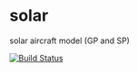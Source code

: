 # solar
solar aircraft model (GP and SP)

[![Build Status](https://acdl.mit.edu/csi/job/gpkit_ResearchModel_solar_Push/5/badge/icon)](https://acdl.mit.edu/csi/job/gpkit_ResearchModel_solar_Push/5/)
